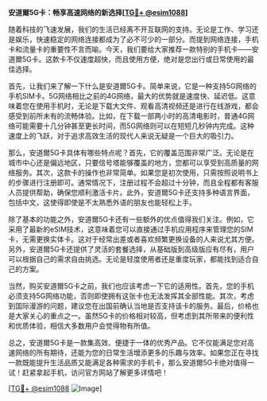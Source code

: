 **安道爾5G卡：畅享高速网络的新选择[[TG💪+ @esim1088](https://t.me/s/esim1088)]**

随着科技的飞速发展，我们的生活已经离不开互联网的支持。无论是工作、学习还是娱乐，快速稳定的网络连接都成为了必不可少的一部分。而提到网络连接，手机卡和流量卡的重要性不言而喻。今天，我们要给大家推荐一款特别的手机卡——安道爾5G卡。这款卡不仅速度超快，而且使用方便，绝对是您出行或日常使用的最佳选择。

首先，让我们来了解一下什么是安道爾5G卡。简单来说，它是一种支持5G网络的手机SIM卡。5G网络相比之前的4G网络，最大的优势就是速度快、延迟低。这意味着您在使用手机时，无论是下载大文件、观看高清视频还是进行在线游戏，都会感受到前所未有的流畅体验。比如，在下载一部两小时的高清电影时，普通4G网络可能需要十几分钟甚至更长时间，而5G网络则可以在短短几秒钟内完成。这种速度上的飞跃，对于追求高效生活的现代人来说无疑是一个巨大的吸引力。

那么，安道爾5G卡具体有哪些特点呢？首先，它的覆盖范围非常广泛。无论是在城市中心还是偏远地区，只要信号塔能够覆盖的地方，您都可以享受到高质量的网络服务。其次，这款卡的操作也非常简单。如果您是初次使用，只需按照说明书上的步骤进行注册即可。通常情况下，注册过程不会超过十分钟，而且全程都有客服人员提供帮助，确保您顺利激活卡片。此外，安道爾5G卡还支持多种语言界面，包括中文，这使得即使是不太熟悉外语的朋友也能轻松上手。

除了基本的功能之外，安道爾5G卡还有一些额外的优点值得我们关注。例如，它采用了最新的eSIM技术，这意味着您可以直接通过手机应用程序来管理您的SIM卡，无需更换实体卡。这对于经常出差或者喜欢频繁更换设备的人来说尤其方便。另外，安道爾5G卡还提供了灵活的套餐选择，从基础版到高级版应有尽有，用户可以根据自己的需求自由挑选。无论是轻度使用者还是重度玩家，都能找到适合自己的方案。

当然，购买安道爾5G卡之前，我们也应该考虑一下它的适用性。首先，您的手机必须支持5G网络功能，否则即使拥有这张卡也无法发挥其全部性能。其次，考虑到国际漫游的问题，建议您在出国前确认当地是否支持该卡的服务。最后，价格也是大家关心的重点之一。虽然5G卡的价格相对较高，但考虑到其所带来的便利性和优质体验，相信大多数用户会觉得物有所值。

总之，安道爾5G卡是一款集高效、便捷于一体的优秀产品。它不仅能满足您对高速网络的所有期待，还能为您的日常生活增添更多的乐趣与效率。如果您正在寻找一款既能提升生活品质又能满足各种需求的手机卡，那么安道爾5G卡绝对值得一试！赶紧拿起手机，访问官方网站了解更多详情吧！

[[TG💪+ @esim1088](https://t.me/s/esim1088) ![Image](https://i.postimg.cc/4NQfJmqS/Snipaste-2025-05-13-00-14-12.png)]